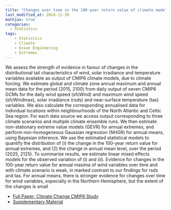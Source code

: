 ```yaml
---
title: "Changes over time in the 100-year return value of climate model variables"
last_modified_at: 2024-11-30
mathjax: true
categories:
  - Statistics
tags:
    - Statistics
    - Climate
    - Ocean Engineering
    - Extremes
---
```


We assess the strength of evidence in favour of changes in the distributional tail characteristics of wind, solar irradiance
and temperature variables available as output of CMIP6 climate models, due to climate forcing. We estimate global
and climate zone annual maximum and annual mean data for the period (2015, 2100) from daily output of seven
CMIP6 GCMs for the daily wind speed (sfcWind) and maximum wind speed (sfcWindmax), solar irradiance (rsds)
and near-surface temperature (tas) variables. We also calculate the corresponding annualised data for individual
locations within neighbourhoods of the North Atlantic and Celtic Sea region. For each data source we access output
corresponding to three climate scenarios and multiple climate ensemble runs. We then estimate non-stationary extreme
value models (GEVR) for annual extremes, and perform non-homogeneous Gaussian regression (NHGR) for annual
means, using Bayesian inference. We use the estimated statistical models to quantify the distribution of (i) the change
in the 100-year return value for annual extremes, and (2) the change in annual mean level, over the period (2025, 2125).
To summarise results, we estimate linear mixed effects models for the observed variation of (i) and (ii). Evidence for
changes in the 100-year return value for annual maxima of wind variables over time and with climate scenario is weak,
in marked contrast to our findings for rsds and tas. For annual means, there is stronger evidence for changes over
time for wind variables, especially in the Northern Hemisphere, but the extent of the changes is small

- [Full Paper: Climate Change CMIP6 Study](https://github.com/Callum-Leach/Callum-Leach.github.io/tree/master/Files/LchEA-ClimateChangeExtremeQuantile.pdf)
- [Supplementary Material](https://github.com/Callum-Leach/Callum-Leach.github.io/tree/master/Files/LchEA-ClimateChangeExtremeQuantile-SM.pdf)
